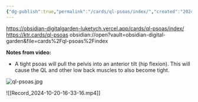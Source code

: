 ```yaml
---
{"dg-publish":true,"permalink":"/cards/ql-psoas/index/","created":"2024-10-20T16:50:02.381-07:00","updated":"2024-10-30T21:26:43.694-07:00"}
---
```


https://obsidian-digitalgarden-luketych.vercel.app/cards/ql-psoas/index/
https://ktr.cards/ql-psoas
obsidian://open?vault=obsidian-digital-garden&file=cards%2Fql-psoas%2Findex



**Notes from video:** 
- A tight psoas will pull the pelvis into an anterior tilt (hip flexion). This will cause the QL and other low back muscles to also become tight.


![ql-psoas.jpg](/img/user/cards/ql-psoas/ql-psoas.jpg)


![[Record_2024-10-20-16-33-16.mp4]]